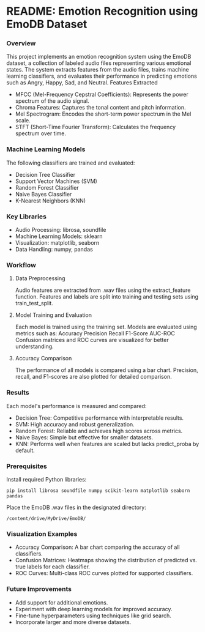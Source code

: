 # README: Emotion Recognition using EmoDB Dataset
### Overview

This project implements an emotion recognition system using the EmoDB dataset, a collection of labeled audio files representing various emotional states. The system extracts features from the audio files, trains machine learning classifiers, and evaluates their performance in predicting emotions such as Angry, Happy, Sad, and Neutral.
Features Extracted

- MFCC (Mel-Frequency Cepstral Coefficients): Represents the power spectrum of the audio signal.
- Chroma Features: Captures the tonal content and pitch information.
- Mel Spectrogram: Encodes the short-term power spectrum in the Mel scale.
- STFT (Short-Time Fourier Transform): Calculates the frequency spectrum over time.

### Machine Learning Models

The following classifiers are trained and evaluated:

- Decision Tree Classifier
- Support Vector Machines (SVM)
- Random Forest Classifier
- Naive Bayes Classifier
- K-Nearest Neighbors (KNN)

### Key Libraries

- Audio Processing: librosa, soundfile
- Machine Learning Models: sklearn
- Visualization: matplotlib, seaborn
- Data Handling: numpy, pandas

### Workflow
1. Data Preprocessing

    Audio features are extracted from .wav files using the extract_feature function.
    Features and labels are split into training and testing sets using train_test_split.

2. Model Training and Evaluation

    Each model is trained using the training set.
    Models are evaluated using metrics such as:
        Accuracy
        Precision
        Recall
        F1-Score
        AUC-ROC
    Confusion matrices and ROC curves are visualized for better understanding.

3. Accuracy Comparison

    The performance of all models is compared using a bar chart.
    Precision, recall, and F1-scores are also plotted for detailed comparison.

### Results

Each model's performance is measured and compared:

- Decision Tree: Competitive performance with interpretable results.
- SVM: High accuracy and robust generalization.
- Random Forest: Reliable and achieves high scores across metrics.
- Naive Bayes: Simple but effective for smaller datasets.
- KNN: Performs well when features are scaled but lacks predict_proba by default.

### Prerequisites

Install required Python libraries:

    pip install librosa soundfile numpy scikit-learn matplotlib seaborn pandas

Place the EmoDB .wav files in the designated directory:

    /content/drive/MyDrive/EmoDB/


### Visualization Examples

- Accuracy Comparison: A bar chart comparing the accuracy of all classifiers.
- Confusion Matrices: Heatmaps showing the distribution of predicted vs. true labels for each classifier.
- ROC Curves: Multi-class ROC curves plotted for supported classifiers.

### Future Improvements

- Add support for additional emotions.
- Experiment with deep learning models for improved accuracy.
- Fine-tune hyperparameters using techniques like grid search.
- Incorporate larger and more diverse datasets.